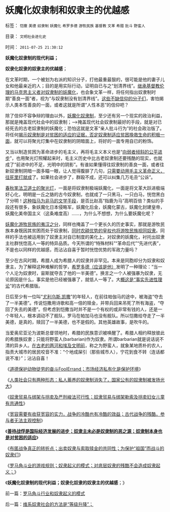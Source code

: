 # 妖魔化奴隶制和奴隶主的优越感

标签： `恺撒` `美德` `奴隶制` `妖魔化` `希罗多德` `游牧民族` `基督教` `文革` `希腊` `批斗` `野蛮人` 

目录： `文明社会进化史`

时间： `2011-07-25 21:30:12`

**妖魔化奴隶制的现代利益；**

**奴隶化奴隶的奴隶主的优越感**；

在文革时期，一个被划为右派的知识分子，打他最重最狠的，很可能是他的妻子儿女和他最亲近的人；目的是用实际行动，证明自已与之“划清界线”。[继承基督教伦理的马克思主义者对奴隶制的妖魔化](../../../2011/7/21/基督教意识形态对奴隶制的偏见.md)，也会象文革一样，将任何指出奴隶制时期“善良一面”者，视为“与奴隶制没有划清界线”。[这些不缺信仰的分子们](../../../2011/2/15/科学社会进化论是社会科学的基石.md)，害怕揭示人类本性善良的一面，或者这就是所谓“人性本恶”的信仰吧？

除了信仰不容争辩的理由以外，[妖魔化奴隶制](../../../2011/7/21/令人心酸的希腊奴隶不是历史.md)，至少还有另一个现实的政治利益，那就是掩盖现代社会中的奴隶制；——>掩盖现代社会奴隶制最好的手段，就是对已经死去的古老奴隶制的妖魔化；恐怕这就是文革“亲人批斗行为”的社会政治版了。将任何[揭示奴隶制是对贫困的适应的证据，否定奴隶制适应贫困挽救生命的积极一面](../../../2011/7/23/奴隶制的生存危难环境中的积极意义.md)，就可以将聚光灯集中在奴隶制的阴暗面上，将好的一面专用自已的粉饰。

又当以制造贫困为革命进步的毛主义，再将毛主义本义也是“[向弱者倾斜的公平进步](http://hi.baidu.com/darthchn/blog/item/e35371948a360a42d1135e84.html)”，也用聚光灯照耀起来时，毛主义历史中比古老奴隶制还要残酷的现实，也就成了“前进中的不足，光明中的阴影”。有谁如果懂得往奴隶制的善良一面，或者往新奴隶制阴暗一面多瞄一眼，让人觉得腹腓了几句，[只需要动用毛主义革命正义，往死里打就成](../../../2008/6/3/道德啊，世间邪恶，均以汝为名！.md)了。如果社会进步了，群殴不成，还可以纠集几万毛丑“公诉”。

[春秋笔法卫道士的聚光灯](../../../2008/6/3/道德啊，世间邪恶，均以汝为名！.md)，一面是将奴隶制极端妖魔化，一面是将文革大跃进极端好心化，明明是一丘之貉的古今奴隶制，也就成了一只黑马，一只白马，恍惚黑白了分明！[这种指马为非马的文学手段](../../../2010/1/9/“白马非马”与辩证法和实证和科学理论.md)，是否比赵高“指鹿为马”高明百倍？类似的手段还有很多，象妖魔化日本侵略军，妖魔化后金，妖魔化蒙古，妖魔化封建皇帝，妖魔化美帝国主义（这条难度高）……，为什么不想想，为什么要妖魔化呢？

[妖魔化游牧民族的夷汉之分](../../../2008/11/27/血的教训：不要妖魔化敌人.md)，同样也掩盖了一个更长久的历史事实，那就是游牧民族本身既因其贫困而处于奴隶制，[同时农耕优势的皇权也将游牧民族视同奴隶](../../../2010/4/6/文明之初军事不是主旋律；英雄历史地位是“无足轻重“.md)。同样的手法也被运用到了奴隶主对自已制度的美化上，对奴隶的妖魔化，衬托出奴隶主社群恍惚高人一等的特异品质。今天所谓的“特殊材料”“革命后代”“先进代表”，不是也以同样的优越感，而沾沾自喜于暂时恍惚优势的军政力量吗？

至少在古风时期，希腊人成为希腊人的奴隶并非罕见。本来是同胞却分为奴隶和奴隶主，为了解释这种难解的哲学，[希罗多德（应该是他）](../../../2011/2/16/中国文人几乎没有接触过真实的历史.md)发明了一种理论：“当一个人沦为奴隶时，宙斯就夺去了他的一半美德”。换言之一个人被强暴为奴隶，无论原因是什么，事实是他已经被强暴了，就低人一等了。大[概这是“事实先进性理论](../../../2010/5/27/社会趋势，存在即合理.md)”的古代希腊版。

日后至少有一位叫“[尤利乌斯.凯撒](../../../2010/8/13/恺撒所向无敌的秘密武器.md)”的年轻人，在前往帕伽马的途中，被海盗“夺去了一半美德”。传说恺撒用诗歌和高一倍的赎金，并带兵回来吊死了所有海盗，“夺回了失去的美德”。但考虑到恺撒当时并不是一个有权的或非常有钱的人，还是一个年轻人，根本调动不了舰队，罗马在帕加马也没有舰队。所以恺撒给夺走了一半美德，是真的，赎回了一半美德，也不是假的。其他英雄故事，是吹牛的。

当爱奥尼亚沦为波斯总督领地时，希腊的民族意识被唤醒了。希腊人相约释放彼此的希腊族奴隶；只能将野蛮人(barbarian)作为奴隶。所谓barbarian就是说话说不清的异乡人。[在古老的两河和埃及文明前](../../../2010/4/18/古埃及赫梯巴比伦米诺斯是同源二代文明.md)，称之为野蛮人，就象某地质朴的农人，指责大城市的居民咬音不准：“个地成屎引（那些城市人），宁花到食不转（连话都说不准）”；沾沾自喜！

《[道德保护动物徒劳的奋斗FoolErrand；市场经济私有化是保护环境](../../../2011/7/25/保护热门野生动物的徒劳和“保护黑奴”.md)》

《[人类社会只有两种形态：私人蓄养的奴隶制消失了，国家公有的奴隶制被发扬光大](../../../2011/7/25/人类社会只有两种形态;私人蓄养的奴隶制暂时消失了；.md)》

《[奴隶贸易与绑架与拐卖及严刑峻法可行性；奴隶贸易与绑架勒索及拐卖妇女儿童有共通性](../../../2011/7/25/奴隶贸易与绑架与拐卖及严刑峻法.md)》

《[宽容需要有收获宽容的实力，战争的冷酷也有冷酷的效益；古代战争的残酷，参与者无法主观控制](../../../2011/7/25/战争中冷酷？还是宽容？.md)》

《[**善待战俘是国际经济发展的进步；奴隶主未必是奴隶制的恶之源；奴隶制本身也是对贫困的适应**](../../../2011/7/25/“买一个奴隶，胜作七级浮屠.md)》

《[布匿战争真正的转折点；出卖奴隶与索取赎金的共同性；为保护“祖国”而战斗的奴隶们](../../../2011/7/25/布匿战争真正的转折点.md)》

《[罗马角斗业的游戏规则；奴隶起义的模式；对底层奴隶的残酷不会造成奴隶起义；](../../../2011/7/25/罗马角斗行业和奴隶起义的模式.md)》

《**妖魔化奴隶制的现代利益；奴隶化奴隶的奴隶主的优越感**；》



前一篇：[罗马角斗行业和奴隶起义的模式](../../../2011/7/25/罗马角斗行业和奴隶起义的模式.md)

后一篇：[维系奴隶社会的方法是“等级升降”；](../../../2011/7/25/维系奴隶社会的方法是“等级升降”；.md)